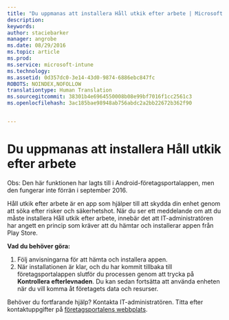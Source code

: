 ```yaml
---
title: "Du uppmanas att installera Håll utkik efter arbete | Microsoft Intune"
description: 
keywords: 
author: staciebarker
manager: angrobe
ms.date: 08/29/2016
ms.topic: article
ms.prod: 
ms.service: microsoft-intune
ms.technology: 
ms.assetid: 0d357dc0-3e14-43d0-9874-6886ebc847fc
ROBOTS: NOINDEX,NOFOLLOW
translationtype: Human Translation
ms.sourcegitcommit: 38301b4e6964550008b08e99bf7016f1cc2561c3
ms.openlocfilehash: 3ac185bae98948ab756abdc2a2bb22672b362f90


---
```


# Du uppmanas att installera Håll utkik efter arbete
Obs: Den här funktionen har lagts till i Android-företagsportalappen, men den fungerar inte förrän i september 2016.

Håll utkik efter arbete är en app som hjälper till att skydda din enhet genom att söka efter risker och säkerhetshot. När du ser ett meddelande om att du måste installera Håll utkik efter arbete, innebär det att IT-administratören har angett en princip som kräver att du hämtar och installerar appen från Play Store.

**Vad du behöver göra:**

1.  Följ anvisningarna för att hämta och installera appen.
2.  När installationen är klar, och du har kommit tillbaka till företagsportalappen slutför du processen genom att trycka på **Kontrollera efterlevnaden**. Du kan sedan fortsätta att använda enheten när du vill komma åt företagets data och resurser.

Behöver du fortfarande hjälp? Kontakta IT-administratören. Titta efter kontaktuppgifter på [företagsportalens webbplats](http://portal.manage.microsoft.com).





<!--HONumber=Aug16_HO5-->


